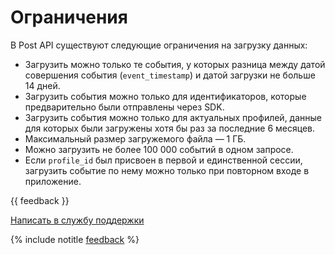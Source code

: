 # Ограничения

В Post API существуют следующие ограничения на загрузку данных:

- Загрузить можно только те события, у которых разница между датой совершения события (`event_timestamp`) и датой загрузки не больше 14 дней.
- Загрузить события можно только для идентификаторов, которые предварительно были отправлены через SDK.
- Загрузить события можно только для актуальных профилей, данные для которых были загружены хотя бы раз за последние 6 месяцев.
- Максимальный размер загружемого файла — 1 ГБ.
- Можно загрузить не более 100 000 событий в одном запросе.
- Если `profile_id` был присвоен в первой и единственной сессии, загрузить событие по нему можно только при повторном входе в приложение.

{{ feedback }}

<a href="../../troubleshooting/feedback-new">
  <span class="button">Написать в службу поддержки</span>
</a>

{% include notitle [feedback](../../_includes/feedback-button.md) %}
